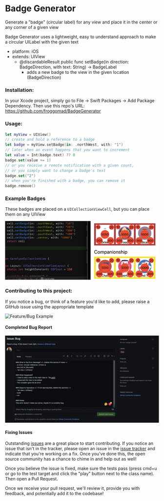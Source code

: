 # Badge Generator

Generate a "badge" (circular label) for any view and place it in the center or any corner of a given view

Badge Generator uses a lightweight, easy to understand approach to make a circular UILabel with the given text

- platform: iOS
- extends: UIView
  - @discardableResult public func setBadge(in direction: BadgeDirection, with text: String) -> BadgeLabel<br>
    - adds a new badge to the view in the given location (BadgeDirection) <br>
    
### Installation:

In your Xcode project, simply go to File -> Swift Packages -> Add Package Dependency.
Then use this repo's URL: https://github.com/froggomad/BadgeGenerator

### Usage:

```swift
let myView = UIView()
// create and hold a reference to a badge
let badge = myView.setBadge(in: .northWest, with: "1")
// later when an event happens that you want to increment
let value = Int(badge.text) ?? 0
badge.set(value += 1)
// or you receive a remote notification with a given count,
// or you simply want to change a badge's text
badge.set("2")
// when you're finished with a badge, you can remove it
badge.remove()
```

### Example Badges
These badges are placed on a `UICollectionViewCell`, but you can place them on any UIView

![Badges In Different Locations](Media/exampleBadgesOnCell.png)

### Contributing to this project:

If you notice a bug, or think of a feature you'd like to add, please raise a GitHub issue using the appropriate template

![Feature/Bug Example](Media/bug.gif)
#### Completed Bug Report
![Completed Bug Report](Media/bugReport.png)

#### Fixing Issues
Outstanding [issues](https://github.com/froggomad/BadgeGenerator/issues) are a great place to start contributing. If you notice an issue that isn't in the tracker, please open an issue in the [issue tracker](https://github.com/froggomad/BadgeGenerator/issues) and indicate that you're working on a fix. Once you've done this, the open source community has a chance to chime in and help out as well!

Once you believe the issue is fixed, make sure the tests pass (press cmd+u or go to the test target and click the "play" button next to the class name). Then open a Pull Request.

Once we receive your pull request, we'll review it, provide you with feedback, and potentially add it to the codebase!

